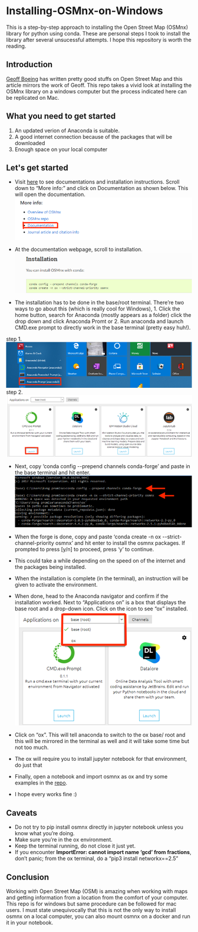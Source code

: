 # Installing-OSMnx-on-Windows
This is a step-by-step approach to installing the Open Street Map (OSMnx) library for python using conda. These are personal steps I took to install the library after several unsucessful attempts. I hope this repository is worth the reading. 

## Introduction
[Geoff Boeing](https://github.com/gboeing) has written pretty good stuffs on Open Street Map and this article mirrors the work of Geoff. This repo takes a vivid look at installing the OSMnx library on a windows computer but the process indicated here can be replicated on Mac.

## What you need to get started
1. An updated verion of Anaconda is suitable.
2. A good internet connection because of the packages that will be downloaded
3. Enough space on your local computer

## Let's get started
* Visit [here](https://github.com/gboeing/osmnx-examples) to see documentations and installation instructions. Scroll down to “More info:” and click on Documentation as shown below. This will open the documentation.
![image](https://github.com/NiiJoshua/Installing-OSMnx-on-Windows/blob/main/Screenshot1.png)

* At the documentation webpage, scroll to installation.
![image](https://github.com/NiiJoshua/Installing-OSMnx-on-Windows/blob/main/Screenshot2.png)

* The installation has to be done in the base/root terminal. There’re two ways to go about this (which is really cool for Windows), 1. Click the home button, search for Anaconda (mostly appears as a folder) click the drop down and click Anaconda Promt or 2. Run anaconda and launch CMD.exe prompt to directly work in the base terminal (pretty easy huh!).

step 1. ![image](https://github.com/NiiJoshua/Installing-OSMnx-on-Windows/blob/main/Screenshot3.png)
step 2. ![image](https://github.com/NiiJoshua/Installing-OSMnx-on-Windows/blob/main/Screenshot4.png)

* Next, copy ‘conda config --prepend channels conda-forge’ and paste in the base terminal and hit enter. 
![image](https://github.com/NiiJoshua/Installing-OSMnx-on-Windows/blob/main/Screenshot5.png)

* When the forge is done, copy and paste ‘conda create -n ox --strict-channel-priority osmnx’ and hit enter to install the osmnx packages. If prompted to press [y/n] to proceed, press ‘y’ to continue.
* This could take a while depending on the speed on of the internet and the packages being installed.
* When the installation is complete (in the terminal), an instruction will be given to activate the environment.
* When done, head to the Anaconda navigator and confirm if the installation worked. Next to “Applications on” is a box that displays the base root and a drop-down icon. Click on the icon to see “ox” installed.
![image](https://github.com/NiiJoshua/Installing-OSMnx-on-Windows/blob/main/Screenshot6.png)

* Click on “ox”. This will tell anaconda to switch to the ox base/ root and this will be mirrored in the terminal as well and it will take some time but not too much.
* The ox will require you to install jupyter notebook for that environment, do just that
* Finally, open a notebook and import osmnx as ox and try some examples in the [repo](https://geoffboeing.com/2016/11/osmnx-python-street-networks/).
* I hope every works fine :)

## Caveats
* Do not try to pip install osmnx directly in jupyter notebook unless you know what you’re doing.
* Make sure you’re in the ox environment.
* Keep the terminal running, do not close it just yet.
* If you encounter **ImportError: cannot import name ‘gcd’ from fractions**, don’t panic; from the ox terminal, do a “pip3 install networkx==2.5”

## Conclusion
Working with Open Street Map (OSM) is amazing when working with maps and getting information from a location from the comfort of your computer. This repo is for windows but same procedure can be followed for mac users. I must state unequivocally that this is not the only way to install osmnx on a local computer, you can also mount osmnx on a docker and run it in your notebook.
